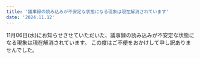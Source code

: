 ```yaml
---
title: '議事録の読み込みが不安定な状態になる現象は現在解消されています'
date: '2024.11.12'
---
```


11月06日(水)にお知らせさせていただいた、議事録の読み込みが不安定な状態になる現象は現在解消されています。
この度はご不便をおかけして申し訳ありませんでした。
